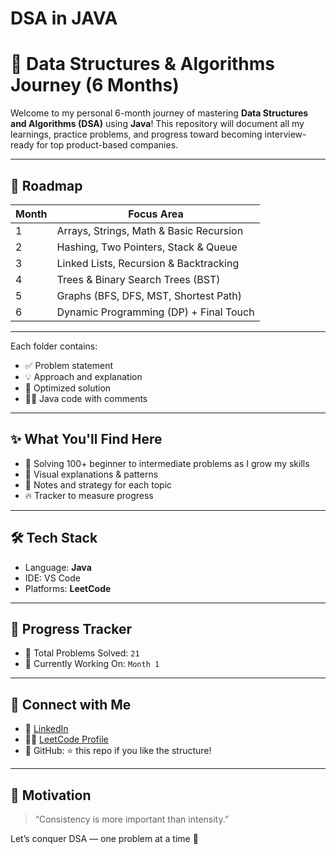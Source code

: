 # DSA in JAVA

# 🚀 Data Structures & Algorithms Journey (6 Months)

Welcome to my personal 6-month journey of mastering **Data Structures and Algorithms (DSA)** using **Java**! This repository will document all my learnings, practice problems, and progress toward becoming interview-ready for top product-based companies.

---

## 📅 Roadmap

| Month | Focus Area |
|-------|-------------|
| 1     | Arrays, Strings, Math & Basic Recursion |
| 2     | Hashing, Two Pointers, Stack & Queue |
| 3     | Linked Lists, Recursion & Backtracking |
| 4     | Trees & Binary Search Trees (BST) |
| 5     | Graphs (BFS, DFS, MST, Shortest Path) |
| 6     | Dynamic Programming (DP) + Final Touch |

---

Each folder contains:
- ✅ Problem statement
- 💡 Approach and explanation
- 🧠 Optimized solution
- 👨‍💻 Java code with comments

---

## ✨ What You'll Find Here

- 🚀 Solving 100+ beginner to intermediate problems as I grow my skills
- 🧠 Visual explanations & patterns
- 💬 Notes and strategy for each topic
- 🔥 Tracker to measure progress

---

## 🛠 Tech Stack

- Language: **Java**
- IDE: VS Code
- Platforms: **LeetCode**

---

## 🧭 Progress Tracker

- 🔹 Total Problems Solved: `21`
- 🔹 Currently Working On: `Month 1`


---

## 📌 Connect with Me

- 💼 [LinkedIn](https://www.linkedin.com/in/sagarrbhor/)
- 🧑‍💻 [LeetCode Profile](https://leetcode.com/u/Sagarr_Bhor/)
- 🌟 GitHub: ⭐ this repo if you like the structure!

---

## 💬 Motivation

> “Consistency is more important than intensity.”

Let’s conquer DSA — one problem at a time 💪
